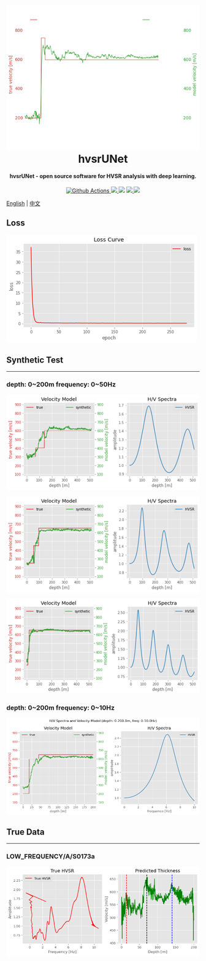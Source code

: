 <h1 align="center">
  <img src="https://raw.githubusercontent.com/erbiaoger/PicGo/main/20230608202306211130554.png" alt="hvsrUNet" width="600">
      <br>hvsrUNet<br>
</h1>




<h4 align="center">hvsrUNet - open source software for HVSR analysis with deep learning.</h4>

<p align="center">
  <a href="https://github.com/erbiaoger/hvsrUNet/actions">
    <img src="https://img.shields.io/github/actions/workflow/status/erbiaoger/hvsrUNet/release.yml?branch=master&style=flat-square" alt="Github Actions">
  </a>
  <a href="https://goreportcard.com/report/github.com/erbiaoger/hvsrUNet">
    <img src="https://goreportcard.com/badge/github.com/erbiaoger/hvsrUNet?style=flat-square">
  </a>
  <img src="https://img.shields.io/github/go-mod/go-version/erbiaoger/hvsrUNet?style=flat-square">
  <a href="https://github.com/erbiaoger/hvsrUNet/releases">
    <img src="https://img.shields.io/github/release/erbiaoger/hvsrUNet/all.svg?style=flat-square">
  </a>
  <a href="https://github.com/erbiaoger/hvsrUNet/releases/tag/premium">
    <img src="https://img.shields.io/badge/release-Premium-00b4f0?style=flat-square">
  </a>
</p>


[English](https://github.com/erbiaoger/hvsrUNet/blob/main/Readme.md)  |  [中文](https://github.com/erbiaoger/hvsrUNet/blob/main/Readme_cn.md)



## Loss

![image-20230621214241767](https://raw.githubusercontent.com/erbiaoger/PicGo/main/20230608202306212142868.png)



## Synthetic Test

---



### depth: 0~200m frequency: 0~50Hz



![image-20230621214249968](https://raw.githubusercontent.com/erbiaoger/PicGo/main/20230608202306212142993.png)

![image-20230621214303357](https://raw.githubusercontent.com/erbiaoger/PicGo/main/20230608202306212143385.png)

![image-20230621214316645](https://raw.githubusercontent.com/erbiaoger/PicGo/main/20230608202306212143671.png)

### depth: 0~200m frequency: 0~10Hz

![image-20230622212249198](https://raw.githubusercontent.com/erbiaoger/PicGo/main/20230608202306222122257.png)


## True Data

---

### LOW_FREQUENCY/A/S0173a

![image-20230622212302844](https://raw.githubusercontent.com/erbiaoger/PicGo/main/20230608202306222123869.png)
